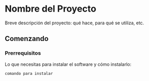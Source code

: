 # Nombre del Proyecto

Breve descripción del proyecto: qué hace, para qué se utiliza, etc.

## Comenzando

### Prerrequisitos

Lo que necesitas para instalar el software y cómo instalarlo:

```bash
comando para instalar
